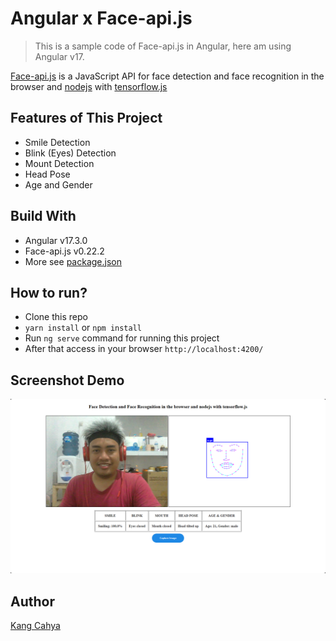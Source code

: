 # Angular x Face-api.js
> This is a sample code of Face-api.js in Angular, here am using Angular v17.

[Face-api.js](https://github.com/justadudewhohacks/face-api.js) is a JavaScript API for face detection and face recognition in the browser and [nodejs](https://github.com/nodejs/node) with [tensorflow.js](https://github.com/tensorflow/tfjs)

## Features of This Project
- Smile Detection
- Blink (Eyes) Detection
- Mount Detection
- Head Pose
- Age and Gender

## Build With
- Angular v17.3.0
- Face-api.js v0.22.2
- More see [package.json](https://github.com/dyazincahya-blog/angular-face-api/blob/main/package.json)

## How to run?
- Clone this repo
- ```yarn install``` or ```npm install```
- Run ```ng serve``` command for running this project
- After that access in your browser ```http://localhost:4200/```

## Screenshot Demo
![screenshot demo](https://raw.githubusercontent.com/dyazincahya-blog/angular-face-api/refs/heads/main/screenshot-demo.png)

## Author
[Kang Cahya](https://www.kang-cahya.com)
